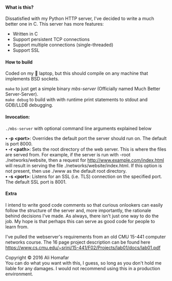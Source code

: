 #### What is this?
Dissatisfied with my Python HTTP server, I've decided to write a much better one in C. This server has more features:
- Written in C
- Support persistent TCP connections
- Support multiple connections (single-threaded)
- Support SSL

#### How to build
Coded on my  laptop, but this should compile on any machine that implements BSD sockets.  

`make` to just get a simple binary *mbs-server* (Officially named Much Better Server-Server).  
`make debug` to build with with runtime print statements to stdout and GDB/LLDB debugging.

#### Invocation:
`./mbs-server` with optional command line arguments explained below

**• -p <<port>port>**: Overrides the default port the server should run on. The default is port 8000.  
**• -r <<path>path>**: Sets the root directory of the web server. This is where the files are served from. For example, if the server is run with -root ./networks/website, then a request for http://www.example.com/index.html will result in serving the file ./networks/website/index.html. If this option is not present, then use ./www as the default root directory.  
**• -s <<port>port>**: Listens for an SSL (i.e. TLS) connection on the specified port. The default SSL port is 8001.  

#### Extra
I intend to write good code comments so that curious onlookers can easily follow the structure of the server and, more importantly, the rationale behind decisions I've made. As always, there isn't just one way to do the job. My hope is that perhaps this can serve as good code for people to learn from. 

I've pulled the webserver's requirements from an old CMU 15-441 computer networks course. The 16 page project description can be found here https://www.cs.cmu.edu/~srini/15-441/F02/Projects/lab01/docs/lab01.pdf

Copyright © 2016 Ali Homafar  
You can do what you want with this, I guess, so long as you don't hold me liable for any damages. I would not recommend using this in a production environment.
